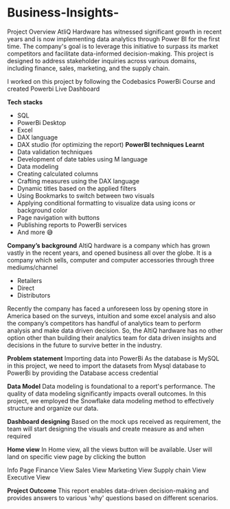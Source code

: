 # Business-Insights-
Project Overview
AtliQ Hardware has witnessed significant growth in recent years and is now implementing data analytics through Power BI for the first time. The company's goal is to leverage this initiative to surpass its market competitors and facilitate data-informed decision-making. This project is designed to address stakeholder inquiries across various domains, including finance, sales, marketing, and the supply chain.

I worked on this project by following the Codebasics PowerBi Course and created Powerbi Live Dashboard

**Tech stacks**
- SQL
- PowerBi Desktop
- Excel
- DAX language
- DAX studio (for optimizing the report)
**PowerBI techniques Learnt**
- Data validation techniques
- Development of date tables using M language
- Data modeling
- Creating calculated columns
- Crafting measures using the DAX language
- Dynamic titles based on the applied filters
- Using Bookmarks to switch between two visuals
- Applying conditional formatting to visualize data using icons or background color
- Page navigation with buttons
- Publishing reports to PowerBi services
- And more 😅
  
**Company’s background**
AltiQ hardware is a company which has grown vastly in the recent years, and opened business all over the globe. It is a company which sells, computer and computer accessories through three mediums/channel

- Retailers
- Direct
- Distributors

Recently the company has faced a unforeseen loss by opening store in America based on the surveys, intuition and some excel analysis and also the company’s competitors has handful of analytics team to perform analysis and make data driven decision. So, the AltiQ hardware has no other option other than building their analytics team for data driven insights and decisions in the future to survive better in the industry.

**Problem statement**
Importing data into PowerBi
As the database is MySQL in this project, we need to import the datasets from Mysql database to PowerBi by providing the Database access credential

**Data Model**
Data modeling is foundational to a report's performance. The quality of data modeling significantly impacts overall outcomes. In this project, we employed the Snowflake data modeling method to effectively structure and organize our data.

**Dashboard designing**
Based on the mock ups received as requirement, the team will start designing the visuals and create measure as and when required

**Home view**
In Home view, all the views button will be available. User will land on specific view page by clicking the button

Info Page
Finance View
Sales View
Marketing View
Supply chain View
Executive View

**Project Outcome**
This report enables data-driven decision-making and provides answers to various 'why' questions based on different scenarios.
